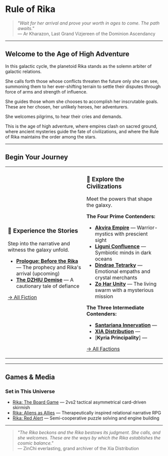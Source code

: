 # Rule of Rika

> *"Wait for her arrival and prove your worth in ages to come. The path awaits."*  
> — Ar Kharazon, Last Grand Vizjereen of the Dominion Ascendancy

---

## Welcome to the Age of High Adventure

In this galactic cycle, the planetoid Rika stands as the solemn arbiter of galactic relations. 

She calls forth those whose conflicts threaten the future only she can see, summoning them to her ever-shifting terrain to settle their disputes through force of arms and strength of influence. 

She guides those whom she chooses to accomplish her inscrutable goals. These are her chosen, her unlikely heroes, her adventurers. 

She welcomes pilgrims, to hear their cries and demands. 

This is the age of high adventure, where empires clash on sacred ground, where ancient mysteries guide the fate of civilizations, and where the Rule of Rika maintains the order among the stars.

---

## Begin Your Journey

<table>
<tr>
<td width="50%">

### 📖 **Experience the Stories**
Step into the narrative and witness the galaxy unfold.

- [**Prologue: Before the Rika**](docs/worlds/rule-of-rika/fiction/00-prologue.md) — The prophecy and Rika's arrival (upcoming)
- [**The DZHIU Demise**](docs/worlds/rule-of-rika/fiction/01-the-dzhiu-demise.md) — A cautionary tale of defiance

[→ All Fiction](fiction/index.md)

</td>
<td width="50%">

### 🌌 **Explore the Civilizations**
Meet the powers that shape the galaxy.

**The Four Prime Contenders:**
- [**Akvira Empire**](rule-of-rika/factions/akvira/Empress.md) — Warrior-mystics with prescient sight
- [**Liguni Confluence**](rule-of-rika/factions/liguni/liguni-confluence.md) — Symbiotic minds in dark oceans
- [**Dindrae Tetrarky**](rule-of-rika/factions/dindrae/dindrae-tetrarky) — Emotional empaths and crystal merchants
- [**Zo Har Unity**](rule-of-rika/factions/zohar/zo-har.md) — The living swarm with a mysterious mission

**The Three Intermediate Contenders:**
- [**Santariana Innervation**](rule-of-rika/factions/santariana/santariana.md) —
- [**XIA Distribution**](rule-of-rika/factions/xia/xia-distribution.md) —
- [**Kyria Principality**] —

[→ All Factions](factions/index)

</td>
</tr>
</table>

---

## Games & Media

### Set in This Universe
- [Rika: The Board Game](games/rika-board-game.md) — 2vs2 tactical asymmetrical card-driven skirmish
- [Rika: Aliens as Allies](games/rika-rpg.md) — Therapeutically inspired relational narrative RPG  
- [Rika: Red Alert](games/rika-red-alert.md) — Semi-cooperative puzzle solving and engine building

---

> *"The Rika beckons and the Rika bestows its judgment. She calls, and she welcomes. These are the ways by which the Rika establishes the cosmic balance."*  
> — ZinChi everlasting, grand archiver of the Xia Distribution

